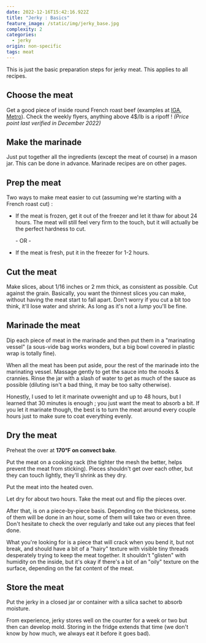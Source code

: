 ```yaml
---
date: 2022-12-16T15:42:16.922Z
title: "Jerky : Basics"
feature_image: /static/img/jerky_base.jpg
complexity: 2
categories:
  - jerky
origin: non-specific
tags: meat
---
```

T﻿his is just the basic preparation steps for jerky meat. This applies to all recipes.

## C﻿hoose the meat

Get a good piece of inside round French roast beef (examples at [IGA](https://www.iga.net/en/product/french-roastinside-round/00000_000000027129200000), [Metro](https://www.metro.ca/epicerie-en-ligne/allees/viandes-et-volailles/boeuf-et-veau/rotis-cotes-et-carre/roti-francais-d-interieur-de-ronde-non-barde/p/201491)). Check the weekly flyers, anything above 4$/lb is a ripoff ! *(Price point last verified in December 2022)*

## Make the marinade

Just put together all the ingredients (except the meat of course) in a mason jar. This can be done in advance. Marinade recipes are on other pages.

## Prep the meat

Two ways to make meat easier to cut (assuming we're starting with a French roast cut) :

* If the meat is frozen, get it out of the freezer and let it thaw for about 24 hours. The meat will still feel very firm to the touch, but it will actually be the perfect hardness to cut.

  \- OR -
* If the meat is fresh, put it in the freezer for 1-2 hours.

## Cut the meat

Make slices, about 1/16 inches or 2 mm thick, as consistent as possible. Cut against the grain. Basically, you want the thinnest slices you can make, without having the meat start to fall apart. Don't worry if you cut a bit too think, it'll lose water and shrink. As long as it's not a *lump* you'll be fine.

## Marinade the meat

Dip each piece of meat in the marinade and then put them in a "marinating vessel" (a sous-vide bag works wonders, but a big bowl covered in plastic wrap is totally fine).

When all the meat has been put aside, pour the rest of the marinade into the marinating vessel. Massage gently to get the sauce into the nooks & crannies. Rinse the jar with a slash of water to get as much of the sauce as possible (diluting isn't a bad thing, it may be too salty otherwise).

Honestly, I used to let it marinate ovwenight and up to 48 hours, but I learned that 30 minutes is enough ; you just want the meat to absorb a bit. If you let it marinate though, the best is to turn the meat around every couple hours just to make sure to coat everything evenly.

## Dry the meat

Preheat the over at **170°F on convect bake**.

Put the meat on a cooking rack (the tighter the mesh the better, helps prevent the meat from sticking). Pieces shouldn't get over each other, but they can touch lightly, they'll shrink as they dry.

Put the meat into the heated oven.

Let dry for about two hours. Take the meat out and flip the pieces over.

A﻿fter that, is on a piece-by-piece basis. Depending on the thickness, some of them will be done in an hour, some of them will take two or even three. Don't hesitate to check the over regularly and take out any pieces that feel done. 

What you're looking for is a piece that will crack when you bend it, but not break, and should have a bit of a "hairy" texture with visible tiny threads desperately trying to keep the meat together. It shouldn't "glisten" with humidity on the inside, but it's okay if there's a bit of an "oily" texture on the surface, depending on the fat content of the meat.

## Store the meat

Put the jerky in a closed jar or container with a silica sachet to absorb moisture.

From experience, jerky stores well on the counter for a week or two but then can develop mold. Storing in the fridge extends that time (we don't know by how much, we always eat it before it goes bad).